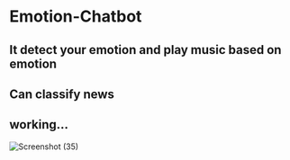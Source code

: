# Emotion-Chatbot
## It detect your emotion and play music based on emotion
## Can classify news

## working...
![Screenshot (35)](https://user-images.githubusercontent.com/60479691/92147125-78c75800-ee3c-11ea-8a23-66f3b098bc15.png)

